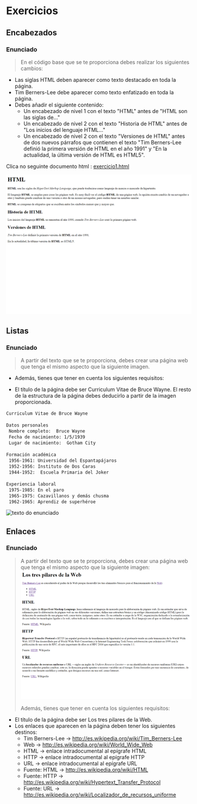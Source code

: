 # Exercicios
## Encabezados
### Enunciado
> En el código base que se te proporciona debes realizar los siguientes cambios:

-   Las siglas HTML deben aparecer como texto destacado en toda la página.
-   Tim Berners-Lee debe aparecer como texto enfatizado en toda la página.
-   Debes añadir el siguiente contenido:
    -   Un encabezado de nivel 1 con el texto "HTML" antes de "HTML son las siglas de..."
    -   Un encabezado de nivel 2 con el texto "Historia de HTML" antes de "Los inicios del lenguaje HTML..."
    -   Un encabezado de nivel 2 con el texto "Versiones de HTML" antes de dos nuevos párrafos que contienen el texto "Tim Berners-Lee definió la primera versión de HTML en el año 1991" y "En la actualidad, la última versión de HTML es HTML5".


Clica no seguinte documento html :  [exercicio1.html](../HTML/exercicio1.html)

![texto do enunciado](./0_HTML_conceptos-basicos-1.png)

## Listas
### Enunciado
> A partir del texto que se te proporciona, debes crear una página web que tenga el mismo aspecto que la siguiente imagen.

- Además, tienes que tener en cuenta los siguientes requisitos:

- El título de la página debe ser Curriculum Vitae de Bruce Wayne.
El resto de la estructura de la página debes deducirlo a partir de la imagen proporcionada.


````
Curriculum Vitae de Bruce Wayne

Datos personales
 Nombre completo:  Bruce Wayne
 Fecha de nacimiento: 1/5/1939
 Lugar de nacimiento:  Gotham City

Formación académica
 1956-1961: Universidad del Espantapájaros
 1952-1956: Instituto de Dos Caras
 1944-1952:  Escuela Primaria del Joker

Experiencia laboral
 1975-1985: En el paro
 1965-1975: Cazavillanos y demás chusma
 1962-1965: Aprendiz de superhéroe
````

![texto do enunciado](./Listas-conceptos-basicos-5.png)


## Enlaces
### Enunciado
> A partir del texto que se te proporciona, debes crear una página web que tenga el mismo aspecto que la siguiente imagen:
> ![image](image_3.png)
>
> 
> Además, tienes que tener en cuenta los siguientes requisitos:

-   El título de la página debe ser Los tres pilares de la Web.
-   Los enlaces que aparecen en la página deben tener los siguientes destinos:
    -   Tim Berners-Lee → http://es.wikipedia.org/wiki/Tim_Berners-Lee
    -   Web → http://es.wikipedia.org/wiki/World_Wide_Web
    -   HTML → enlace intradocumental al epígrafe HTML
    -   HTTP → enlace intradocumental al epígrafe HTTP
    -   URL → enlace intradocumental al epígrafe URL
    -   Fuente: HTML → http://es.wikipedia.org/wiki/HTML
    -   Fuente: HTTP → http://es.wikipedia.org/wiki/Hypertext_Transfer_Protocol
    -   Fuente: URL → http://es.wikipedia.org/wiki/Localizador_de_recursos_uniforme